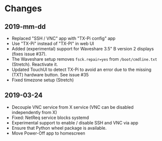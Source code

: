 # Changes


## 2019-mm-dd
* Replaced "SSH / VNC" app with "TX-Pi config" app
* Use "TX-Pi" instead of "TX-PI" in web UI
* Added (experimental) support for Waveshare 3.5" B version 2 displays (fixes issue #37). 
* The Waveshare setup removes ``fsck.repair=yes`` from ``/boot/cmdline.txt`` 
  (Stretch). Reactivate it.
* Updated TouchUI to detect TX-Pi to avoid an error due to the missing
  (TXT) hardware button. See issue #35
* Fixed timezone setup (Stretch)


## 2019-03-24
* Decouple VNC service from X service (VNC can be disabled independently from X)
* Fixed: NetReq service blocks systemd
* Experimental support to enable / disable SSH and VNC via app
* Ensure that Python wheel package is available.
* Move Power-Off app to homescreen
